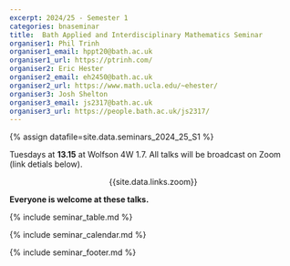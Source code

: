 ```yaml
---
excerpt: 2024/25 - Semester 1
categories: bnaseminar
title:  Bath Applied and Interdisciplinary Mathematics Seminar
organiser1: Phil Trinh
organiser1_email: hppt20@bath.ac.uk
organiser1_url: https://ptrinh.com/
organiser2: Eric Hester
organiser2_email: eh2450@bath.ac.uk
organiser2_url: https://www.math.ucla.edu/~ehester/
organiser3: Josh Shelton
organiser3_email: js2317@bath.ac.uk
organiser3_url: https://people.bath.ac.uk/js2317/
---
```

{% assign datafile=site.data.seminars_2024_25_S1 %}

<p> Tuesdays at <b>13.15</b> at Wolfson 4W 1.7. All talks will be broadcast on Zoom (link detials below). <br>
    <center>{{site.data.links.zoom}}</center>  </p>
  
<p> <b> Everyone is welcome at these talks. </b> </p>

{% include seminar_table.md %}

{% include seminar_calendar.md %}    

{% include seminar_footer.md %}

